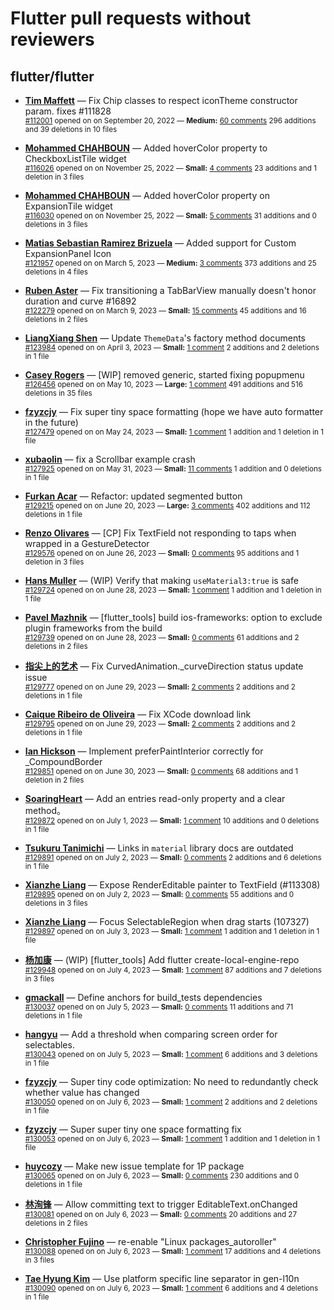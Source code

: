 # Flutter pull requests without reviewers

## flutter/flutter

* **[Tim Maffett](https://github.com/timmaffett)** &mdash; Fix Chip classes to respect iconTheme constructor param. fixes #111828<br />
    <sub>[#112001](https://github.com/flutter/flutter/pull/112001) opened on on September 20, 2022 &mdash; **Medium:** [60 comments](https://github.com/flutter/flutter/pull/112001) 296 additions and 39 deletions in 10 files</sub><br />

* **[Mohammed  CHAHBOUN](https://github.com/M97Chahboun)** &mdash; Added hoverColor property to CheckboxListTile widget<br />
    <sub>[#116026](https://github.com/flutter/flutter/pull/116026) opened on on November 25, 2022 &mdash; **Small:** [4 comments](https://github.com/flutter/flutter/pull/116026) 23 additions and 1 deletion in 3 files</sub><br />

* **[Mohammed  CHAHBOUN](https://github.com/M97Chahboun)** &mdash; Added hoverColor property on ExpansionTile widget<br />
    <sub>[#116030](https://github.com/flutter/flutter/pull/116030) opened on on November 25, 2022 &mdash; **Small:** [5 comments](https://github.com/flutter/flutter/pull/116030) 31 additions and 0 deletions in 3 files</sub><br />

* **[Matias Sebastian Ramirez Brizuela](https://github.com/ramirezsebas)** &mdash; Added support for Custom ExpansionPanel Icon<br />
    <sub>[#121957](https://github.com/flutter/flutter/pull/121957) opened on on March 5, 2023 &mdash; **Medium:** [3 comments](https://github.com/flutter/flutter/pull/121957) 373 additions and 25 deletions in 4 files</sub><br />

* **[Ruben Aster](https://github.com/rubenaster)** &mdash; Fix transitioning a TabBarView manually doesn't honor duration and curve #16892<br />
    <sub>[#122279](https://github.com/flutter/flutter/pull/122279) opened on on March 9, 2023 &mdash; **Small:** [15 comments](https://github.com/flutter/flutter/pull/122279) 45 additions and 16 deletions in 2 files</sub><br />

* **[LiangXiang Shen](https://github.com/kj415j45)** &mdash; Update `ThemeData`'s factory method documents<br />
    <sub>[#123984](https://github.com/flutter/flutter/pull/123984) opened on on April 3, 2023 &mdash; **Small:** [1 comment](https://github.com/flutter/flutter/pull/123984) 2 additions and 2 deletions in 1 file</sub><br />

* **[Casey Rogers](https://github.com/caseycrogers)** &mdash; [WIP] removed generic, started fixing popupmenu<br />
    <sub>[#126456](https://github.com/flutter/flutter/pull/126456) opened on on May 10, 2023 &mdash; **Large:** [1 comment](https://github.com/flutter/flutter/pull/126456) 491 additions and 516 deletions in 35 files</sub><br />

* **[fzyzcjy](https://github.com/fzyzcjy)** &mdash; Fix super tiny space formatting (hope we have auto formatter in the future)<br />
    <sub>[#127479](https://github.com/flutter/flutter/pull/127479) opened on on May 24, 2023 &mdash; **Small:** [1 comment](https://github.com/flutter/flutter/pull/127479) 1 addition and 1 deletion in 1 file</sub><br />

* **[xubaolin](https://github.com/xu-baolin)** &mdash; fix a Scrollbar example crash<br />
    <sub>[#127925](https://github.com/flutter/flutter/pull/127925) opened on on May 31, 2023 &mdash; **Small:** [11 comments](https://github.com/flutter/flutter/pull/127925) 1 addition and 0 deletions in 1 file</sub><br />

* **[Furkan Acar](https://github.com/AcarFurkan)** &mdash; Refactor: updated segmented button<br />
    <sub>[#129215](https://github.com/flutter/flutter/pull/129215) opened on on June 20, 2023 &mdash; **Large:** [3 comments](https://github.com/flutter/flutter/pull/129215) 402 additions and 112 deletions in 1 file</sub><br />

* **[Renzo Olivares](https://github.com/Renzo-Olivares)** &mdash; [CP] Fix TextField not responding to taps when wrapped in a GestureDetector<br />
    <sub>[#129576](https://github.com/flutter/flutter/pull/129576) opened on on June 26, 2023 &mdash; **Small:** [0 comments](https://github.com/flutter/flutter/pull/129576) 95 additions and 1 deletion in 3 files</sub><br />

* **[Hans Muller](https://github.com/HansMuller)** &mdash; (WIP) Verify that making `useMaterial3:true` is safe<br />
    <sub>[#129724](https://github.com/flutter/flutter/pull/129724) opened on on June 28, 2023 &mdash; **Small:** [1 comment](https://github.com/flutter/flutter/pull/129724) 1 addition and 1 deletion in 1 file</sub><br />

* **[Pavel Mazhnik](https://github.com/p-mazhnik)** &mdash; [flutter_tools] build ios-frameworks: option to exclude plugin frameworks from the build<br />
    <sub>[#129739](https://github.com/flutter/flutter/pull/129739) opened on on June 28, 2023 &mdash; **Small:** [0 comments](https://github.com/flutter/flutter/pull/129739) 61 additions and 2 deletions in 2 files</sub><br />

* **[指尖上的艺术](https://github.com/fingerart)** &mdash; Fix CurvedAnimation._curveDirection status update issue<br />
    <sub>[#129777](https://github.com/flutter/flutter/pull/129777) opened on on June 29, 2023 &mdash; **Small:** [2 comments](https://github.com/flutter/flutter/pull/129777) 2 additions and 2 deletions in 1 file</sub><br />

* **[Caique Ribeiro de Oliveira](https://github.com/CaiqueR)** &mdash; Fix XCode download link<br />
    <sub>[#129795](https://github.com/flutter/flutter/pull/129795) opened on on June 29, 2023 &mdash; **Small:** [2 comments](https://github.com/flutter/flutter/pull/129795) 2 additions and 2 deletions in 1 file</sub><br />

* **[Ian Hickson](https://github.com/Hixie)** &mdash; Implement preferPaintInterior correctly for _CompoundBorder<br />
    <sub>[#129851](https://github.com/flutter/flutter/pull/129851) opened on on June 30, 2023 &mdash; **Small:** [0 comments](https://github.com/flutter/flutter/pull/129851) 68 additions and 1 deletion in 2 files</sub><br />

* **[SoaringHeart](https://github.com/shang1219178163)** &mdash; Add an entries read-only property and a clear method。<br />
    <sub>[#129872](https://github.com/flutter/flutter/pull/129872) opened on on July 1, 2023 &mdash; **Small:** [1 comment](https://github.com/flutter/flutter/pull/129872) 10 additions and 0 deletions in 1 file</sub><br />

* **[Tsukuru Tanimichi](https://github.com/ttanimichi)** &mdash; Links in `material` library docs are outdated<br />
    <sub>[#129891](https://github.com/flutter/flutter/pull/129891) opened on on July 2, 2023 &mdash; **Small:** [0 comments](https://github.com/flutter/flutter/pull/129891) 2 additions and 6 deletions in 1 file</sub><br />

* **[Xianzhe Liang](https://github.com/liangxianzhe)** &mdash; Expose RenderEditable painter to TextField (#113308)<br />
    <sub>[#129895](https://github.com/flutter/flutter/pull/129895) opened on on July 2, 2023 &mdash; **Small:** [0 comments](https://github.com/flutter/flutter/pull/129895) 55 additions and 0 deletions in 3 files</sub><br />

* **[Xianzhe Liang](https://github.com/liangxianzhe)** &mdash; Focus SelectableRegion when drag starts (107327)<br />
    <sub>[#129897](https://github.com/flutter/flutter/pull/129897) opened on on July 3, 2023 &mdash; **Small:** [1 comment](https://github.com/flutter/flutter/pull/129897) 1 addition and 1 deletion in 1 file</sub><br />

* **[杨加康](https://github.com/MeandNi)** &mdash; (WIP) [flutter_tools] Add flutter create-local-engine-repo<br />
    <sub>[#129948](https://github.com/flutter/flutter/pull/129948) opened on on July 4, 2023 &mdash; **Small:** [1 comment](https://github.com/flutter/flutter/pull/129948) 87 additions and 7 deletions in 3 files</sub><br />

* **[gmackall](https://github.com/gmackall)** &mdash; Define anchors for build_tests dependencies<br />
    <sub>[#130037](https://github.com/flutter/flutter/pull/130037) opened on on July 5, 2023 &mdash; **Small:** [0 comments](https://github.com/flutter/flutter/pull/130037) 11 additions and 71 deletions in 1 file</sub><br />

* **[hangyu](https://github.com/hangyujin)** &mdash; Add a threshold when comparing screen order for selectables.<br />
    <sub>[#130043](https://github.com/flutter/flutter/pull/130043) opened on on July 5, 2023 &mdash; **Small:** [1 comment](https://github.com/flutter/flutter/pull/130043) 6 additions and 3 deletions in 1 file</sub><br />

* **[fzyzcjy](https://github.com/fzyzcjy)** &mdash; Super tiny code optimization: No need to redundantly check whether value has changed<br />
    <sub>[#130050](https://github.com/flutter/flutter/pull/130050) opened on on July 6, 2023 &mdash; **Small:** [1 comment](https://github.com/flutter/flutter/pull/130050) 2 additions and 2 deletions in 1 file</sub><br />

* **[fzyzcjy](https://github.com/fzyzcjy)** &mdash; Super super tiny one space formatting fix<br />
    <sub>[#130053](https://github.com/flutter/flutter/pull/130053) opened on on July 6, 2023 &mdash; **Small:** [1 comment](https://github.com/flutter/flutter/pull/130053) 1 addition and 1 deletion in 1 file</sub><br />

* **[huycozy](https://github.com/huycozy)** &mdash; Make new issue template for 1P package<br />
    <sub>[#130065](https://github.com/flutter/flutter/pull/130065) opened on on July 6, 2023 &mdash; **Small:** [0 comments](https://github.com/flutter/flutter/pull/130065) 230 additions and 0 deletions in 1 file</sub><br />

* **[林洵锋](https://github.com/LinXunFeng)** &mdash; Allow committing text to trigger EditableText.onChanged<br />
    <sub>[#130081](https://github.com/flutter/flutter/pull/130081) opened on on July 6, 2023 &mdash; **Small:** [0 comments](https://github.com/flutter/flutter/pull/130081) 20 additions and 27 deletions in 2 files</sub><br />

* **[Christopher Fujino](https://github.com/christopherfujino)** &mdash; re-enable "Linux packages_autoroller"<br />
    <sub>[#130088](https://github.com/flutter/flutter/pull/130088) opened on on July 6, 2023 &mdash; **Small:** [1 comment](https://github.com/flutter/flutter/pull/130088) 17 additions and 4 deletions in 3 files</sub><br />

* **[Tae Hyung Kim](https://github.com/thkim1011)** &mdash; Use platform specific line separator in gen-l10n<br />
    <sub>[#130090](https://github.com/flutter/flutter/pull/130090) opened on on July 6, 2023 &mdash; **Small:** [1 comment](https://github.com/flutter/flutter/pull/130090) 6 additions and 4 deletions in 1 file</sub><br />

